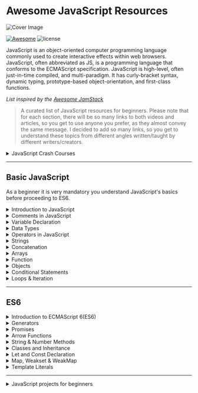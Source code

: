 # Awesome JavaScript Resources

![Cover Image](https://user-images.githubusercontent.com/57611810/153705584-cd084aeb-1966-4790-a2e4-9ae3c1efd1b3.jpg)


[![Awesome](https://cdn.rawgit.com/sindresorhus/awesome/d7305f38d29fed78fa85652e3a63e154dd8e8829/media/badge.svg)](https://github.com/sindresorhus/awesome) ![license](https://img.shields.io/github/license/mashape/apistatus.svg)

JavaScript is an object-oriented computer programming language commonly used to create interactive effects within web browsers. JavaScript, often abbreviated as JS, is a programming language that conforms to the ECMAScript specification. JavaScript is high-level, often just-in-time compiled, and multi-paradigm. It has curly-bracket syntax, dynamic typing, prototype-based object-orientation, and first-class functions.

_List inspired by the [Awesome JamStack](https://github.com/BolajiAyodeji/awesome-jamstack)_

> A curated list of JavaScript resources for beginners. Please note that for each section, there will be so many links to both videos and articles, so you get to use anyone you prefer, as they almost convey the same message. I decided to add so many links, so you get to understand these topics from different angles written/taught by different writers/creators.

<details>
  <summary>
    JavaScript Crash Courses
  </summary
    <br />
    <br />

  *Here are some complete JavaScript videos and guides to help you understand JavaScript as a whole. After you've taken the time to watch these videos or read through these guides, you can now move on to understanding individual concepts for a broader understanding.*

  <details>
  <summary>
    Articles 🧾
  </summary
    <br />
    <br />
    
 - [Learn JavaScript – Free JS Courses for Beginners - Freecodecamp](https://www.freecodecamp.org/news/learn-javascript-free-js-courses-for-beginners/)
  </details>

  <details>
  <summary>
    Videos 📹
  </summary
    <br />
    <br />

 - [JavaScript Crash Course For Beginners](https://www.youtube.com/watch?v=hdI2bqOjy3c) - by Traversy Media
 - [JavaScript Programming - Full course](https://www.youtube.com/watch?v=jS4aFq5-91M) - by Freecodecamp.org
 - [JavaScript Tutorial for Beginners - Full Course in 8 Hours [2020]](https://www.youtube.com/watch?v=Qqx_wzMmFeA) - by Clever Programmer
    
</details>
    
</details>
	  
---

## Basic JavaScript
As a beginner it is very mandatory you understand JavaScript's basics before proceeding to ES6.

<details>
  <summary>
    Introduction to JavaScript
  </summary
    <br />
    <br />
    
*Things you need to know to get started with JavaScript.*

<details>
  <summary>
    Articles 🧾
  </summary
    <br />
    <br />
    
 - [JavaScript Introduction - W3Schools](https://www.w3schools.com/js/js_intro.asp) 
 - [An Introduction to JavaScript - Javascript.info](https://javascript.info/intro) 
 - [What is JavaScript? Complete Introduction](https://www.guru99.com/introduction-to-javascript.html)
 - [Introduction - JavaScript | MDN](https://developer.mozilla.org/en-US/docs/Web/JavaScript/Guide/Introduction)
 - [A re-introduction to JavaScript (JS tutorial) - JavaScript | MDN](https://developer.mozilla.org/en-US/docs/Web/JavaScript/A_re-introduction_to_JavaScript)
 - [Introduction to JavaScript - GeeksforGeeks](https://www.geeksforgeeks.org/introduction-to-javascript/)
    
</details>
	
<details>
  <summary>
    Videos 📹
  </summary
    <br />
    <br />
    
 - [Introduction to JavaScript](https://www.youtube.com/watch?v=_y9oxzTGERs) - By freeCodeCamp
 - [JavaScript Tutorial for Beginners](https://www.youtube.com/watch?v=W6NZfCO5SIk) - By Mosh
 - [Javascript beginner tutorial 1 - Introduction to JavaScript](https://www.youtube.com/watch?v=jkTzHEtHd54) - By Quentin Watt Tutorials
    
</details>
    
</details>

<details>
  <summary>
    Comments in JavaScript
  </summary
    <br />
    <br />

*Writing comments in JavaScript.*
	
<details>
  <summary>
    Articles 🧾
  </summary
    <br />
    <br />
    
 - [JavaScript Comments - W3Schools](https://www.w3schools.com/js/js_comments.asp)
 - [Comments - JavaScript.info](https://javascript.info/comments)
 - [JavaScript comment - javatpoint](https://www.javatpoint.com/javascript-comment)
 - [How to Write Comments in JavaScript - Tutorial Republic](https://www.tutorialrepublic.com/faq/how-to-write-comments-in-javascript.php)
    
</details>

<details>
  <summary>
    Videos 📹
  </summary
    <br />
    <br />
    
 - [How to Comment Code - JavaScript Tutorial](https://www.youtube.com/watch?v=0ytpp7Minc4) - By Easy Learn Tutorial
 - [How To Write Comments In JavaScript](https://www.youtube.com/watch?v=9eRSZpG23gs) - by JavaScript Tutorials
 - [JavaScript Comments](https://www.youtube.com/watch?v=8w0sxLVZLE4)
    
</details>
</details>

<details>
  <summary>
    Variable Declaration
  </summary
    <br />
    <br />

*Declaring variables in Javascript.*
	
<details>
  <summary>
    Articles 🧾
  </summary
    <br />
    <br />
    
 - [JavaScript Variables - TutorialsTeacher](https://www.tutorialsteacher.com/javascript/javascript-variable#:~:text=JavaScript%20uses%20reserved%20keyword%20var,it%20or%20before%20using%20it.&text=In%20the%20above%20example%2C%20we,%3A%20one%2C%20two%20and%20three.)
 - [JavaScript Variables - W3Schools](https://www.w3schools.com/js/js_variables.asp)
 - [Declaring JavaScript Variables: var, let and const ― Scotch.io](https://scotch.io/courses/10-need-to-know-javascript-concepts/declaring-javascript-variables-var-let-and-const)
 - [Variables - JavaScript.info](https://javascript.info/variables)
 - [Variables and Datatypes in JavaScript - GeeksforGeeks](https://www.geeksforgeeks.org/variables-datatypes-javascript/)
 - [The Ultimate Guide to JavaScript Variables: var, let, and const ...](https://www.javascripttutorial.net/javascript-variables/)
 - [Global and Local variables in JavaScript - GeeksforGeeks](https://www.geeksforgeeks.org/global-and-local-variables-in-javascript/)
 - [Understanding Local and Global Variables in JavaScript](https://www.dotnettricks.com/learn/javascript/understanding-local-and-global-variables-in-javascript)
 - [What is the difference between global and local Variables in JavaScript](https://www.tutorialspoint.com/What-is-the-difference-between-global-and-local-Variables-in-JavaScript#:~:text=JavaScript%20variables%20have%20only%20two,always%20local%20to%20that%20function.)
    
</details>

<details>
  <summary>
    Videos 📹
  </summary
    <br />
    <br />
    
 - [JavaScript how to properly declare a variable](https://www.youtube.com/watch?v=v1Q7pkcpShs) - by techsith
 - [Variables in JavaScript](https://www.youtube.com/watch?v=PL5VX5Iab3Y) - by Kirupa Chinnathambi
 - [Variables - JavaScript Tutorial for Beginners](https://www.youtube.com/watch?v=TlrbYH8zo18) - by Easy Learn Tutorial
 - [Javascript Variables Explained](https://www.youtube.com/watch?v=Fo5FyZkmpIM) - by Clever Techie
 - [Local and global variables in javascript](https://www.youtube.com/watch?v=g4FG9lwIfEw) - by kudvenkat
 - [Javascript Variables & Data Types](https://www.youtube.com/watch?v=edlFjlzxkSI) - by Dev Ed
 - [How to Create Variables in JavaScript](https://www.youtube.com/watch?v=9aGIAL16DL4) - by mmtuts
 - [JavaScript Variables](https://www.youtube.com/watch?v=u0Mq3FzpsmI) - by The Net Ninja
    
</details>
</details>

<details>
  <summary>
    Data Types
  </summary
    <br />
    <br />

*Understanding the various Data types in JavaScript.*
	
<details>
  <summary>
    Articles 🧾
  </summary
    <br />
    <br />
    
 - [Data types - JavaScript.info](https://javascript.info/types)
 - [JavaScript Data Types - W3Schools](https://www.w3schools.com/js/js_datatypes.asp)
 - [JavaScript data types and data structures - JavaScript | MDN](https://developer.mozilla.org/en-US/docs/Web/JavaScript/Data_structures)
 - [JavaScript Data Types - Tutorial Republic](https://www.tutorialrepublic.com/javascript-tutorial/javascript-data-types.php)
 - [JavaScript data types - javatpoint](https://www.javatpoint.com/javascript-data-types)
 - [Variables and Datatypes in JavaScript - GeeksforGeeks](https://www.geeksforgeeks.org/variables-datatypes-javascript/)
    
</details>

<details>
  <summary>
    Videos 📹
  </summary
    <br />
    <br />
    
 - [JavaScript: Introduction to Data Types](https://www.youtube.com/watch?v=qfN0AjnZNhw) - by Renaissance Coders
 - [Intro to Data Types | JavaScript 101 Tutorials](https://www.youtube.com/watch?v=_r_LCMBvxmg) - by Devmountain | Lehi
 - [Common Datatypes In JavaScript](https://www.youtube.com/watch?v=0tykxma-3TU) - by mmtuts
 - [Different Data Types in JavaScript](https://www.youtube.com/watch?v=O9by2KcR2v4) - by mmtuts
 - [JavaScript Tutorial | Variables & Data Types](https://www.youtube.com/watch?v=Hrd3SfCCXZw) - by Telusko
    
</details>
</details>

<details>
  <summary>
    Operators in JavaScript
  </summary
    <br />
    <br />

*Various Operators in JavaScript.*
	
<details>
  <summary>
    Articles 🧾
  </summary
    <br />
    <br />
    
 - [Javascript Operators - TutorialsTeacher](https://www.tutorialsteacher.com/javascript/javascript-operators#:~:text=JavaScript%20includes%20operators%20as%20in,and%202%20is%20right%20operand.)
 - [JavaScript Operators Reference - W3Schools](https://www.w3schools.com/jsref/jsref_operators.asp)
 - [JavaScript Operators - W3Schools](https://www.w3schools.com/js/js_operators.asp)
 - [JavaScript Comparison and Logical Operators - W3Schools](https://www.w3schools.com/js/js_comparisons.asp)
 - [Expressions and operators - JavaScript - MDN - Mozilla](https://developer.mozilla.org/en-US/docs/Web/JavaScript/Guide/Expressions_and_Operators)
 - [Basic operators, maths - JavaScript.info](https://javascript.info/operators)
 - [JavaScript - Operators - Tutorialspoint](https://www.tutorialspoint.com/javascript/javascript_operators.htm)
 - [JavaScript operators - javatpoint](https://www.javatpoint.com/javascript-operators)
 - [JavaScript Operators - Tutorial Republic](https://www.tutorialrepublic.com/javascript-tutorial/javascript-operators.php)
    
</details>

<details>
  <summary>
    Videos 📹
  </summary
    <br />
    <br />
    
 - [Different Types of Operators in JavaScript](https://www.youtube.com/watch?v=FZzyij43A54) - by mmtuts
 - [JavaScript Tutorial | Operators](https://www.youtube.com/watch?v=ULNJSTSJc7s) - by Telusko
 - [Logical Operators](https://www.youtube.com/watch?v=9cjprgamsrY) - by codedamn
    
</details>
</details>

<details>
  <summary>
    Strings
  </summary
    <br />
    <br />

*Understanding Strings.*
	
<details>
  <summary>
    Articles 🧾
  </summary
    <br />
    <br />
    
 - [String - JavaScript | MDN](https://developer.mozilla.org/en-US/docs/Web/JavaScript/Reference/Global_Objects/String)
 - [JavaScript Strings - W3Schools](https://www.w3schools.com/js/js_strings.asp)
 - [Strings - JavaScript.info](https://javascript.info/string)
 - [JavaScript string - javatpoint](https://www.javatpoint.com/javascript-string)
 - [15 JavaScript String Functions — SitePoint](https://www.sitepoint.com/15-javascript-string-functions/)
 - [JavaScript string methods & properties - TutorialsTeacher](https://www.tutorialsteacher.com/javascript/javascript-string-methods-and-property)
 - [Strings - JavaScript.com](https://www.javascript.com/learn/strings)
 - [JavaScript | Strings - GeeksforGeeks](https://www.geeksforgeeks.org/javascript-strings/)
    
</details>

<details>
  <summary>
    Videos 📹
  </summary
    <br />
    <br />
    
 - [20 String Methods in 7 Minutes](https://www.youtube.com/watch?v=VRz0nbax0uI) - by freeCodeCamp
 - [JavaScript Strings](https://www.youtube.com/watch?v=09BwruU4kiY) - by Programming with Mosh
 - [String Operator in JavaScript Explained](https://www.youtube.com/watch?v=uli67N4Z03Y) - by mmtuts
 - [Working With Strings | JavaScript](https://www.youtube.com/watch?v=3JJyYmkXMSA) - by Mike Dane
 - [Strings in JavaScript](https://www.youtube.com/watch?v=hoa2VhyHX4w) - by kudvenkat
    
</details>
</details>

<details>
  <summary>
    Concatenation
  </summary
    <br />
    <br />

*Various ways to concatenate.*
	
<details>
  <summary>
    Articles 🧾
  </summary
    <br />
    <br />
    
 - [3 Ways to Concatenate Strings in JavaScript - Mastering JS](https://masteringjs.io/tutorials/fundamentals/string-concat)
 - [JavaScript | String concat() - GeeksforGeeks](https://www.geeksforgeeks.org/javascript-string-prototype-concat-function/)
 - [JavaScript String concat() Method - W3Schools](https://www.w3schools.com/jsref/jsref_concat_string.asp#:~:text=The%20concat()%20method%20is,text%20of%20the%20joined%20strings.)
 - [Concatenating strings with the + operator - Scripting Master](http://www.scriptingmaster.com/javascript/concatenating-strings-javascript.asp)
 - [How to concatenate multiple string variables in JavaScript?](https://www.tutorialspoint.com/How-to-concatenate-multiple-string-variables-in-JavaScript)
    
</details>

<details>
  <summary>
    Videos 📹
  </summary
    <br />
    <br />
    
- [Concatenation in Javascript](https://www.youtube.com/watch?v=kX1wEDCe148) - by WebDevMentors
 - [Javascript String Concatenation](https://www.youtube.com/watch?v=9Q8BAZffbz8) - by Dev Ed
 - [Strings and Concatenation in JavaScript](https://www.youtube.com/watch?v=6X0yYyLV7wk) - by Kody Simpson
 - [JavaScript String Concatenation](https://www.youtube.com/watch?v=7ktrTvRhhqk) - by Steve Griffith
    
</details>
</details>

<details>
  <summary>
    Arrays
  </summary
    <br />
    <br />

*Understanding arrays and how to manipulate arrays.*
	
<details>
  <summary>
    Articles 🧾
  </summary
    <br />
    <br />
    
 - [JavaScript Arrays - W3Schools](https://www.w3schools.com/js/js_arrays.asp)
 - [Array - JavaScript | MDN](https://developer.mozilla.org/en-US/docs/Web/JavaScript/Reference/Global_Objects/Array)
 - [Arrays - JavaScript.info](https://javascript.info/array)
 - [Arrays | Codecademy](https://www.codecademy.com/learn/introduction-to-javascript/modules/learn-javascript-arrays)
 - [Arrays in JavaScript - GeeksforGeeks](https://www.geeksforgeeks.org/arrays-in-javascript/)
 - [Data Structures: Objects and Arrays :: Eloquent JavaScript](https://eloquentjavascript.net/04_data.html)
 - [JavaScript - The Arrays Object - Tutorialspoint](https://www.tutorialspoint.com/javascript/javascript_arrays_object.htm)
 - [JavaScript array - javatpoint](https://www.javatpoint.com/javascript-array)
 - [Arrays - Learn JavaScript - Free Interactive JavaScript Tutorial](https://www.learn-js.org/en/Arrays)
 - [Manipulating Arrays in JavaScript - Bolaji Ayodeji](https://bolajiayodeji.com/manipulating-arrays-in-javascript-cjvuuty3500354js1sba6z6yr)
 - [Hacks for Creating JavaScript Arrays - freeCodeCamp.org](https://www.freecodecamp.org/news/https-medium-com-gladchinda-hacks-for-creating-javascript-arrays-a1b80cb372b/)
    
</details>

<details>
  <summary>
    Videos 📹
  </summary
    <br />
    <br />
    
 - [JavaScript Arrays](https://www.youtube.com/watch?v=oigfaZ5ApsM) - by Programming with Mosh
 - [Javascript Arrays | Javascript Tutorial For Beginners](https://www.youtube.com/watch?v=8FmBEN0XZyI) - by Dev Ed
 - [8 Must Know JavaScript Array Methods](https://www.youtube.com/watch?v=R8rmfD9Y5-c) - by Web Dev Simplified
 - [Array in JavaScript | JavaScript Array Methods](https://www.youtube.com/watch?v=5kFOWBh5zKE) - by edureka!
 - [JavaScript Tutorial | Introduction to Array](https://www.youtube.com/watch?v=SrT8-9I4WnE) - by Telusko
 - [JavaScript Arrays](https://www.youtube.com/watch?v=5tPO0ncWN9k) - by Chris Walker
    
</details>
</details>

<details>
  <summary>
    Function
  </summary
    <br />
    <br />

*Understanding functions and how it can be used.*
	
<details>
  <summary>
    Articles 🧾
  </summary
    <br />
    <br />
    
 - [Functions - JavaScript - MDN - Mozilla](https://developer.mozilla.org/en-US/docs/Web/JavaScript/Reference/Functions)
 - [JavaScript Functions - W3Schools](https://www.w3schools.com/js/js_functions.asp)
 - [Functions - JavaScript.info](https://javascript.info/function-basics)
 - [JavaScript Functions — Understanding The Basics - codeburst](https://codeburst.io/javascript-functions-understanding-the-basics-207dbf42ed99)
 - [JavaScript - Functions - Tutorialspoint](https://www.tutorialspoint.com/javascript/javascript_functions.htm)
 - [Function in JavaScript - TutorialsTeacher](https://www.tutorialsteacher.com/javascript/javascript-function)
 - [Functions :: Eloquent JavaScript](https://eloquentjavascript.net/03_functions.html)
 - [Functions in JavaScript - GeeksforGeeks](https://www.geeksforgeeks.org/functions-in-javascript/)
 - [JavaScript Define & Call Functions with Example - Guru99](https://www.guru99.com/learn-functions-in-javascript-in-5-minutes.html)
 - [Functions - Learn JavaScript](https://www.learn-js.org/en/Functions)
 - [JavaScript function - javatpoint](https://www.javatpoint.com/javascript-function)
 - [Functions | Codecademy](https://www.codecademy.com/learn/introduction-to-javascript/modules/learn-javascript-functions)
    
</details>

<details>
  <summary>
    Videos 📹
  </summary
    <br />
    <br />
    
 - [JavaScript Functions](https://www.youtube.com/watch?v=N8ap4k_1QEQ) - by Programming with Mosh
 - [Functions - Beau teaches JavaScript](https://www.youtube.com/watch?v=R8SjM4DKK80) - by freeCodeCamp
 - [JavaScript Functions](https://www.youtube.com/watch?v=QX3kGsfGqz8) - by edureka!
 - [JavaScript Functions Tutorial for Beginners](https://www.youtube.com/watch?v=bBDcmLgyyJ8) - by Clever Techie
 - [Functions in Javascript for beginners](https://www.youtube.com/watch?v=0yRiAoV-p1U) - by Awais Mirza
 - [Javascript Functions](https://www.youtube.com/watch?v=AY6X5jZZ_JE) - by LearnCode.academy
 - [Introduction to functions in javascript](https://www.youtube.com/watch?v=KWk9BNBtFtg) - by Hitesh Choudhary
    
</details>
</details>

<details>
  <summary>
    Objects
  </summary
    <br />
    <br />

*Objects in JavaScript.*
	
<details>
  <summary>
    Articles 🧾
  </summary
    <br />
    <br />
    
 - [JavaScript Objects - W3Schools](https://www.w3schools.com/js/js_objects.asp)
 - [Object - JavaScript | MDN](https://developer.mozilla.org/en-US/docs/Web/JavaScript/Reference/Global_Objects/Object)
 - [Objects | Codecademy](https://www.codecademy.com/learn/introduction-to-javascript/modules/learn-javascript-objects)
 - [Objects - JavaScript.info](https://javascript.info/object)
 - [Objects in Javascript - GeeksforGeeks](https://www.geeksforgeeks.org/objects-in-javascript/)
 - [Data Structures: Objects and Arrays :: Eloquent JavaScript](https://eloquentjavascript.net/04_data.html)
 - [JavaScript Object - TutorialsTeacher](https://www.tutorialsteacher.com/javascript/javascript-object)
 - [JavaScript Objects - javatpoint](https://www.javatpoint.com/javascript-objects)
 - [How to create objects in JavaScript - freeCodeCamp.org](https://www.freecodecamp.org/news/a-complete-guide-to-creating-objects-in-javascript-b0e2450655e8/)
 - [Working with Javascript Objects and Arrays | UniversalClass](https://www.universalclass.com/articles/computers/javascript/working-with-javascript-objects-and-arrays.htm)
 - [How To Use Object Methods in JavaScript | DigitalOcean](https://www.digitalocean.com/community/tutorials/how-to-use-object-methods-in-javascript)
 - [A Deeper Look at Objects in JavaScript - Kirupa](https://www.kirupa.com/html5/a_deeper_look_at_objects_in_javascript.htm)
    
</details>

<details>
  <summary>
    Videos 📹
  </summary
    <br />
    <br />
    
 - [What Are Objects in JavaScript & How to create them](https://www.youtube.com/watch?v=4uVwGw317QM) - by mmtuts
 - [JavaScript - Objects](https://www.youtube.com/watch?v=bNdFQc-AlEQ) - by Yusuf Shakeel
 - [What's an Object in JavaScript?](https://www.youtube.com/watch?v=8iXoWC9XcU8) - by O'Reilly
 - [JavaScript OBJECTS in ONE Video](https://www.youtube.com/watch?v=37YIF_evtEk) - by Code Explained
 - [Modern JavaScript Tutorial - Objects](https://www.youtube.com/watch?v=X0ipw1k7ygU) - by The Net Ninja
 - [Different Ways of Creating Objects in JavaScript](https://www.youtube.com/watch?v=UrM9xgPxq1E) - by Steve Griffith
    
</details>
</details>

<details>
  <summary>
    Conditional Statements
  </summary
    <br />
    <br />

*Conditional statement in Javascript.*
	
<details>
  <summary>
    Articles 🧾
  </summary
    <br />
    <br />
    
 - [JavaScript if else else if - W3Schools](https://www.w3schools.com/js/js_if_else.asp)
 - [Making decisions in your code — conditionals](https://developer.mozilla.org/en-US/docs/Learn/JavaScript/Building_blocks/conditionals)
 - [Conditionals | Codecademy](https://www.codecademy.com/learn/introduction-to-javascript/modules/learn-javascript-control-flow)
 - [JavaScript Conditional Statements: IF, Else, Else IF](https://www.guru99.com/how-to-use-conditional-statements-in-javascript.html)
 - [Conditional Statements in JavaScript | Study.com](https://study.com/academy/lesson/conditional-statements-in-javascript.html)
 - [JavaScript - if...else Statement - Tutorialspoint](https://www.tutorialspoint.com/javascript/javascript_ifelse.htm)
 - [JavaScript Conditionals: The Basics with Examples](https://www.javascript.com/learn/conditionals)
 - [Conditional operators: if - JavaScript.info](https://javascript.info/ifelse)
 - [Conditional Basics: Using If Statements in JavaScript](https://alligator.io/js/if-statements/)
 - [if-else Statement in JavaScript - GeeksforGeeks](https://www.geeksforgeeks.org/else-statement-javascript/)
    
</details>

<details>
  <summary>
    Videos 📹
  </summary
    <br />
    <br />
    
 - [How to Create Conditions in JavaScript](https://www.youtube.com/watch?v=N4V0FZASK60) - by mmtuts
 - [How to use if/else conditions in JavaScript](https://www.youtube.com/watch?v=vp6GWYJl878) - by Zenva
 - [Conditional statements in javascript](https://www.youtube.com/watch?v=TPDz_84UJGw) - by kudvenkat
 - [JavaScript if else (tutorial)](https://www.youtube.com/watch?v=IsG4Xd6LlsM) - by Programming with Mosh
 - [complex conditions](https://www.youtube.com/watch?v=G7Ynas6GLZ0) - by Quentin Watt Tutorials
 - [Conditionals (if statement)](https://www.youtube.com/watch?v=HQTUwz1slAQ) - by sentdex
    
</details>
</details>

<details>
  <summary>
    Loops & Iteration
  </summary
    <br />
    <br />

*Detailed resources to perfectly understand Loops.*
	
<details>
  <summary>
    Articles 🧾
  </summary
    <br />
    <br />
    
 - [JavaScript for Loop - W3Schools](https://www.w3schools.com/js/js_loop_for.asp)
 - [JavaScript while Loop - W3Schools](https://www.w3schools.com/Js/js_loop_while.asp)
 - [Loops and iteration - JavaScript | MDN](https://developer.mozilla.org/en-US/docs/Web/JavaScript/Guide/Loops_and_iteration)
 - [Loops in JavaScript - GeeksforGeeks](https://www.geeksforgeeks.org/loops-in-javascript/)
 - [JavaScript Array Iteration - W3Schools](https://www.w3schools.com/js/js_array_iteration.asp)
 - [JavaScript Loops - javatpoint](https://www.javatpoint.com/javascript-loop)
 - [JavaScript While, Do-While, For and For-In Loops - Tutorial Republic](https://www.tutorialrepublic.com/javascript-tutorial/javascript-loops.php)
 - [JavaScript - For Loop - Tutorialspoint](https://www.tutorialspoint.com/javascript/javascript_for_loop.htm)
 - [JavaScript Loops Explained: For Loop, While Loop, Do...while - freecodecamp.org](https://www.freecodecamp.org/news/javascript-loops-explained-for-loop-for/)
 - [Exploring JavaScript Iteration - freeCodeCamp.org](https://www.freecodecamp.org/news/exploring-javascript-for-in-loops-bdfc226d8515/)
 - [Ways of iterating over a array in JavaScript. - GeeksforGeeks](https://www.geeksforgeeks.org/ways-iterating-array-javascript/)
 - [Looping JavaScript Arrays Using for, forEach & More](https://love2dev.com/blog/javascript-for-loop-foreach/)
    
</details>

<details>
  <summary>
    Videos 📹
  </summary
    <br />
    <br />
    
 - [JavaScript Loops](https://www.youtube.com/watch?v=s9wW2PpJsmQ) - by Programming with Mosh
 - [JavaScript Loops Tutorial for Beginners](https://www.youtube.com/watch?v=E6xX51Zcrl8) - by Clever Techie
 - [For Loops - Beau teaches JavaScript](https://www.youtube.com/watch?v=24Wpg6njlYI) - by freeCodeCamp.org
 - [JavaScript Loops](https://www.youtube.com/watch?v=rTDAAhUgJZM) - by Coding Journey
 - [JavaScript Loops Made Easy](https://www.youtube.com/watch?v=Kn06785pkJg) - by codeSTACKr
 - [JavaScript Tutorial | For Loop](https://www.youtube.com/watch?v=DIA0J4vJBHQ) - by Telusko
 - [Using JavaScript forEach to Loop over an Array](https://www.youtube.com/watch?v=zF48zb631Lg) - by Love2Dev
    
</details>
</details>

---

## ES6


<details>
  <summary>
    Introduction to ECMAScript 6(ES6)
  </summary
    <br />
    <br />
	
<details>
  <summary>
    Articles 🧾
  </summary
    <br />
    <br />
    
 - [ECMAScript 6 - W3Schools](https://www.w3schools.com/js/js_es6.asp)
 - [Introduction To Es6 - Learn.co](https://learn.co/lessons/introduction-to-es6)
 - [Introduction to ES6 - GeeksforGeeks](https://www.geeksforgeeks.org/introduction-to-es6/)
 - [Introduction to ES6 modules - Bolaji Ayodeji](https://bolajiayodeji.com/introduction-to-es6-modules-49956f580da)
 - [ES6 Tutorial - JavaScript Tutorial](https://www.javascripttutorial.net/es6/)
 - [ES6 Intro | LearnersBucket](https://learnersbucket.com/tutorials/es6/es6-intro/)
    
</details>

<details>
  <summary>
    Videos 📹
  </summary
    <br />
    <br />
    
 - [ES6 JavaScript Tutorial for Beginners - Getting Started](https://www.youtube.com/watch?v=IEf1KAcK6A8) - by Academind
 - [ES6 Tutorial - #1 Intro](https://www.youtube.com/watch?v=qYbURDUzTQM) - by Code Realm
 - [ES6 Tutorial 1: Introduction](https://www.youtube.com/watch?v=1L4L5cnni1c) - by codedamn
    
</details>
</details>


<details>
  <summary>
    Generators
  </summary
    <br />
    <br />
	
<details>
  <summary>
    Articles 🧾
  </summary
    <br />
    <br />
    
 - [Understanding Generators in ES6 JavaScript with Examples](https://codeburst.io/understanding-generators-in-es6-javascript-with-examples-6728834016d5)
 - [Iterators and generators - JavaScript | MDN](https://developer.mozilla.org/en/docs/Web/JavaScript/Guide/Iterators_and_Generators)
 - [Introduction to Generators in ES6 - CodinGame](https://www.codingame.com/playgrounds/6725/introduction-to-generators-in-es6)
 - [Understanding Generators in ES6 Javascript - DEV](https://dev.to/phung_cz/understanding-generators-in-es6-javascript-7fm)
 - [JavaScript Generators](https://www.javascripttutorial.net/es6/javascript-generators/)
    
</details>

<details>
  <summary>
    Videos 📹
  </summary
    <br />
    <br />
    
 - [JavaScript ES6 / ES2015 - Generators](https://www.youtube.com/watch?v=dcP039DYzmE) - by Traversy Media
 - [JavaScript ES6 Tutorial - Generators](https://www.youtube.com/watch?v=Ojis8iFIjDQ) - by The Net Ninja
 - [Using Generators in JavaScript ES6](https://www.youtube.com/watch?v=FNPRGDufaSk) - by Paul Halliday
 - [Javascript Generators - THEY CHANGE EVERYTHING - ES6](https://www.youtube.com/watch?v=QO07THdLWQo) - by LearnCode.academy
 - [JavaScript Generators](https://www.youtube.com/watch?v=Zk_rX2n3Ml8) - by Kyle Robinson Young
 - [ES6 Iterator & Generator Fundamentals](https://www.youtube.com/watch?v=NoUPIQobeLw) - by Steve Griffith
    
</details>
</details>

<details>
  <summary>
    Promises
  </summary
    <br />
    <br />
	
<details>
  <summary>
    Articles 🧾
  </summary
    <br />
    <br />
    
 - [Promise - JavaScript | MDN](https://developer.mozilla.org/en/docs/Web/JavaScript/Reference/Global_Objects/Promise)
 - [ES6 - Promises - Tutorialspoint](https://www.tutorialspoint.com/es6/es6_promises.htm#:~:text=Promises%20are%20a%20clean%20way,and%20its%20implementation%2C%20using%20Callbacks.)
 - [A Simple Guide to ES6 Promises - codeburst](https://codeburst.io/a-simple-guide-to-es6-promises-d71bacd2e13a)
 - [JavaScript Promises: An introduction - Web.dev](https://web.dev/promises/)
 - [Promises in JavaScript with ES6 / ES2015 ← Alligator.io](https://alligator.io/js/promises-es6/)
 - [ES6 | Promises - GeeksforGeeks](https://www.geeksforgeeks.org/es6-promises/)
 - [The Definitive Guide to the JavaScript Promises](https://www.javascripttutorial.net/es6/javascript-promises/)
 - [ES6 Promises in Depth - Pony Foo](https://ponyfoo.com/articles/es6-promises-in-depth)
 - [JavaScript Promise Tutorial: Resolve, Reject, and Chaining explained](https://www.freecodecamp.org/news/javascript-es6-promises-for-beginners-resolve-reject-and-chaining-explained/)
 - [Promises for asynchronous programming - Exploring JS](https://exploringjs.com/es6/ch_promises.html)
 - [Promise - JavaScript.info](https://javascript.info/promise-basics)
 - [Promises chaining - JavaScript.info](https://javascript.info/promise-chaining)
 - [JavaScript Promises for Dummies ― Scotch.io](https://scotch.io/tutorials/javascript-promises-for-dummies)
    
</details>

<details>
  <summary>
    Videos 📹
  </summary
    <br />
    <br />
    
 - [JavaScript ES6 / ES2015 -  Promises](https://www.youtube.com/watch?v=XJEHuBZQ5dU) - by Traversy Media
 - [JavaScript Promises In 10 Minutes](https://www.youtube.com/watch?v=DHvZLI7Db8E) - by Web Dev Simplified
 - [ES6 Promises - JavaScript](https://www.youtube.com/watch?v=490Hhpqaho4) - by Paul Halliday
 - [Promise In JavaScript ES6](https://www.youtube.com/watch?v=65tbETkrxxM) - by Cheezy Code
 - [JavaScript promises explained tutorial](https://www.youtube.com/watch?v=s6SH72uAn3Q&vl=en) - by techsith
 - [ES6 Tutorial - Promises (then / catch)](https://www.youtube.com/watch?v=Hfqqe0CWbCQ) - by Code Realm
    
</details>
</details>

<details>
  <summary>
    Arrow Functions
  </summary
    <br />
    <br />
	
<details>
  <summary>
    Articles 🧾
  </summary
    <br />
    <br />
  

 - [JavaScript Arrow Function - W3Schools](https://www.w3schools.com/js/js_arrow_function.asp)
 - [Arrow function expressions - JavaScript | MDN](https://developer.mozilla.org/en/docs/Web/JavaScript/Reference/Functions/Arrow_functions)
 - [Arrow functions, the basics - JavaScript.info](https://javascript.info/arrow-functions-basics)
 - [Getting Started with ES6 Arrow Functions in JavaScript](https://www.digitalocean.com/community/tutorials/getting-started-with-es6-arrow-functions-in-javascript)
 - [When (and why) you should use ES6 arrow functions](https://www.freecodecamp.org/news/when-and-why-you-should-use-es6-arrow-functions-and-when-you-shouldnt-3d851d7f0b26/)
 - [A Gentle Introduction to JavaScript Arrow Function](https://www.javascripttutorial.net/es6/javascript-arrow-function/)
 - [A tutorial to JavaScript Arrow Functions - Flavio Copes](https://flaviocopes.com/javascript-arrow-functions/)
 - 

    
</details>

<details>
  <summary>
    Videos 📹
  </summary
    <br />
    <br />

 - [JavaScript ES6 Arrow Functions Tutorial](https://www.youtube.com/watch?v=h33Srr5J9nY) - by Web Dev Simplified
 - [Javascript ES6 - Arrow Functions](https://www.youtube.com/watch?v=qMgP1Q-E4MI) - by DoingITeasyChannel
 - [ES6 Arrow Function](https://www.youtube.com/watch?v=mrYMzpbFz18) - by The Coding Train
 - [Arrow functions in JavaScript - What, Why and How](https://www.youtube.com/watch?v=6sQDTgOqh-I) - by Fun Fun Function
 - [Arrow Functions (short syntax)](https://www.youtube.com/watch?v=2_B2U_zCj7Q) - by dcode
 - [ES6 JavaScript Arrow Functions](https://www.youtube.com/watch?v=2v4bulVra-w) - by Steve Griffith
 - [Arrow Functions - Beau teaches JavaScript](https://www.youtube.com/watch?v=22fyYvxz-do) - by freeCodeCamp.org
 - [JavaScript ES6 / ES2015 - Arrow Functions](https://www.youtube.com/watch?v=u4URamXstM0) - by Traversy Media
 - [ES6 arrow functions](https://www.youtube.com/watch?v=Lq0UbHdjlc4) - by TempleCoding

    
</details>
</details>


<details>
  <summary>
    String & Number Methods
  </summary
    <br />
    <br />
	
<details>
  <summary>
    Articles 🧾
  </summary
    <br />
    <br />
    
 - [ES6 in Action: New Number Methods - SitePoint](https://www.sitepoint.com/es6-number-methods/)
 - [ES6 | New String Methods - GeeksforGeeks](https://www.geeksforgeeks.org/es6-new-string-methods/)
 - [JavaScript Number Methods - W3Schools](https://www.w3schools.com/js/js_number_methods.asp)
 - [ES6 - Number - Tutorialspoint](https://www.tutorialspoint.com/es6/es6_number.htm)
 - [ES6 - Strings - Tutorialspoint](https://www.tutorialspoint.com/es6/es6_strings)
    
</details>

<details>
  <summary>
    Videos 📹
  </summary
    <br />
    <br />
    
 - [JavaScript ES6 / ES2015 - New String & Number Methods](https://www.youtube.com/watch?v=XGG-OY8pJqA) - by Traversy Media
 - [Learn Javascript ES6 String and Number methods](https://www.youtube.com/watch?v=vca8efbwR8I) - by Code Marshal
 - [Learn Javascript- Number Methods in Javascript](https://www.youtube.com/watch?v=XYT0SZNYcLg) - by Unacademy - Programming
 - [Number methods and math objects in JavaScript](https://www.youtube.com/watch?v=zq9CF9G3Isw) - by mmtuts
 - [20 String Methods in 7 Minutes](https://www.youtube.com/watch?v=VRz0nbax0uI) - freecodecamp.org
    
</details>
</details>

<details>
  <summary>
    Classes and Inheritance
  </summary
    <br />
    <br />
	
<details>
  <summary>
    Articles 🧾
  </summary
    <br />
    <br />
    
- [Classes and Inheritance: JavaScript ES6 Feature Series](https://itnext.io/classes-and-inheritance-javascript-es6-feature-series-part-8-4a81fa3adf0f)
- [Classes - JavaScript | MDN](https://developer.mozilla.org/en/docs/Web/JavaScript/Reference/Classes)
- [Class inheritance - JavaScript.info](https://javascript.info/class-inheritance)
- [Understanding ECMAScript 6: Class and Inheritance - SitePoint](https://www.sitepoint.com/understanding-ecmascript-6-class-inheritance/)
- [JavaScript Inheritance Using extends And spper Keywords](https://www.javascripttutorial.net/es6/javascript-inheritance/)
- [Inheritance in JavaScript - TutorialsTeacher](https://www.tutorialsteacher.com/javascript/inheritance-in-javascript)
    
</details>

<details>
  <summary>
    Videos 📹
  </summary
    <br />
    <br />
    
 - [JavaScript ES6 / ES2015 - Classes and Inheritance](https://www.youtube.com/watch?v=RBLIm5LMrmc) - by Traversy Media
 - [Inheritance in JavaScript](https://www.youtube.com/watch?v=MfxBfRD0FVU) - by The Coding Train
 - [ES6 Tutorial - Classes](https://www.youtube.com/watch?v=2wWq6e6jz0g) - by Code Realm
 - [JavaScript ES6 - Classes](https://www.youtube.com/watch?v=MsbNJPsjD-w) - by Nodecasts
 - [Object Oriented JavaScript Tutorial - Class Inheritance](https://www.youtube.com/watch?v=_cgBvtYT3fQ) - by The Net Ninja
 - [JavaScript Classes : Inheritance & Extends](https://www.youtube.com/watch?v=fQ1oNTRdByA) - by dcode
 - [JavaScript ES6 : class , method and inheritance](https://www.youtube.com/watch?v=CqEeUJ-h34c) - by Tutplus24
    
</details>
</details>


<details>
  <summary>
    Let and Const Declaration
  </summary
    <br />
    <br />
	
<details>
  <summary>
    Articles 🧾
  </summary
    <br />
    <br />
    
 - [const - JavaScript | MDN](https://developer.mozilla.org/en/docs/Web/JavaScript/Reference/Statements/const)
 - [Let and Const in JavaScript with ES6 / ES2015 ← Alligator.io](https://alligator.io/js/let-const-variables-es6/)
 - [ES6 in Action: let and const - SitePoint](https://www.sitepoint.com/es6-let-const/)
 - [Declaring JavaScript Variables: var, let and const ― Scotch.io](https://scotch.io/courses/10-need-to-know-javascript-concepts/declaring-javascript-variables-var-let-and-const)
 - [Var, Let, and Const – What's the Difference?](https://www.freecodecamp.org/news/var-let-and-const-whats-the-difference/)
 - [JavaScript ES6 Variable Declarations with let and const](https://strongloop.github.io/strongloop.com/strongblog/es6-variable-declarations/)
 - [Breaking Down ES6: let and const - DEV](https://dev.to/torianne02/breaking-down-es6-let-and-const-1al6)
    
</details>

<details>
  <summary>
    Videos 📹
  </summary
    <br />
    <br />
    
 - [JavaScript ES6 / ES2015 - Let and Const Declaration](https://www.youtube.com/watch?v=KWUcTt15fQs) - by Traversy Media
 - [var, let and const - ES6 JavaScript Features](https://www.youtube.com/watch?v=sjyJBL5fkp8) - by Fun Fun Function
 - [var, let and const in Javascript explained](https://www.youtube.com/watch?v=nmwEG_fpZlk) - by Coding Blocks
 - [How to Code - JavaScript Const and Let](https://www.youtube.com/watch?v=Vy-uh6T5G4I) - by OpenCanvas
 - [JavaScript ES6 - var, let and const](https://www.youtube.com/watch?v=1sHq04erG9o) - by Nodecasts
    
</details>
</details>

<details>
  <summary>
    Map, Weakset & WeakMap
  </summary
    <br />
    <br />
	
<details>
  <summary>
    Articles 🧾
  </summary
    <br />
    <br />
    
 - [ES6 Collections: Using Map, Set, WeakMap, WeakSet](https://www.sitepoint.com/es6-collections-map-set-weakmap-weakset/)
 - [WeakMap - JavaScript | MDN](https://developer.mozilla.org/en/docs/Web/JavaScript/Reference/Global_Objects/WeakMap)
 - [Keyed Collections in JavaScript: Set vs Map vs WeakSet vs WeakMap](https://medium.com/@jimmyfarillo/keyed-collections-in-javascript-set-vs-map-vs-weakset-vs-weakmap-f50d86052da2)
 - [ES6 — set, map, weak - ECMAScript 2015 - Medium](https://medium.com/ecmascript-2015/es6-set-map-weak-a2aeb7e2d384)
 - [Maps and Sets - Exploring JS](https://exploringjs.com/es6/ch_maps-sets.html)
    
</details>

<details>
  <summary>
    Videos 📹
  </summary
    <br />
    <br />
    
 - [JavaScript ES6 / ES2015 - [08] Set, Map, WeakSet](https://www.youtube.com/watch?v=ycohYSx5h9w) - by Traversy Media
 - [JavaScript ES6 : Set, Map, WeakSet , WeakMap](https://www.youtube.com/watch?v=Zfc7F-_ivlw) - by Tutplus24
 - [JavaScript Set vs Map vs WeakSet vs WeakMap](https://www.youtube.com/watch?v=imLC6oVh6bQ) - by Typing Turtle
 - [ES6 Tutorial 15: Weakmaps](https://www.youtube.com/watch?v=_QbWw_HD84I) - by codedamn
 - [Map, Set, WeakMap & WeakSet in JavaScript](https://www.youtube.com/watch?v=rMmnFYvqKtw) - by JS Helper
    
</details>
</details>


<details>
  <summary>
    Template Literals
  </summary
    <br />
    <br />
	
<details>
  <summary>
    Articles 🧾
  </summary
    <br />
    <br />
    
 - [Template literals (Template strings) - JavaScript | MDN](https://developer.mozilla.org/en/docs/Web/JavaScript/Reference/Template_literals)
 - [JavaScript Template Literals](https://www.javascripttutorial.net/es6/javascript-template-literals/)
 - [JavaScript | template literals - GeeksforGeeks](https://www.geeksforgeeks.org/javascript-template-literals/)
 - [JavaScript — What are Template Literals - codeburst](https://codeburst.io/javascript-what-are-template-literals-5d08a50ef2e3)
 - [An Introduction to ES6 Template Literals - DEV](https://dev.to/sarah_chima/an-introduction-to-es6-template-literals-94l)
 - [All you need to know about Template literals in ES6: JavaScript](https://buginit.com/javascript/all-you-need-to-know-about-template-literals/)
 - [What Are Template Literals In Javascript And Why You Should use them](https://hackernoon.com/what-are-template-literals-in-javascript-and-why-you-should-use-them-ese03yxu)
    
</details>

<details>
  <summary>
    Videos 📹
  </summary
    <br />
    <br />
    
 - [Template Literals (ES6) - Beau teaches JavaScript](https://www.youtube.com/watch?v=kj8HU-_P2NU) - by freeCodeCamp.org
 - [JavaScript ES6 / ES2015 - Template Literals](https://www.youtube.com/watch?v=INPob8yPyBo) - by Traversy Media
 - [JavaScript Template Literals](https://www.youtube.com/watch?v=NgF9-pdTDGs) - by Programming with Mosh
 - [Template Literals in ES6](https://www.youtube.com/watch?v=svK04BoRY6w) - by Paul Halliday
    
</details>
</details>

---
<details>
  <summary>
    JavaScript projects for beginners
  </summary
    <br />
    <br />
    
- [Build 15 JavaScript Projects with Vanilla JavaScript](https://www.youtube.com/watch?v=3PHXvlpOkf4&t=5s) - by Freecodecamp.org 
    
</details>



